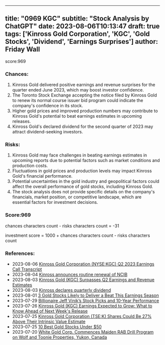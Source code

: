 
---
title: "0969 KGC"
subtitle: "Stock Analysis by ChatGPT"
date: 2023-08-06T10:13:47
draft: true
tags: ['Kinross Gold Corporation', 'KGC', 'Gold Stocks', 'Dividend', 'Earnings Surprises']
author: Friday Wall
---

score:969
### Chances:
1. Kinross Gold delivered positive earnings and revenue surprises for the quarter ended June 2023, which may boost investor confidence.
2. The Toronto Stock Exchange accepting the notice filed by Kinross Gold to renew its normal course issuer bid program could indicate the company's confidence in its stock.
3. Higher gold prices and improved production numbers may contribute to Kinross Gold's potential to beat earnings estimates in upcoming releases.
4. Kinross Gold's declared dividend for the second quarter of 2023 may attract dividend-seeking investors.
### Risks:
1. Kinross Gold may face challenges in beating earnings estimates in upcoming reports due to potential factors such as market conditions and production costs.
2. Fluctuations in gold prices and production levels may impact Kinross Gold's financial performance.
3. Potential uncertainties in the gold industry and geopolitical factors could affect the overall performance of gold stocks, including Kinross Gold.
4. The stock analysis does not provide specific details on the company's financials, market position, or competitive landscape, which are essential factors for investment decisions.
### Score:969
chances characters count - risks characters count = -31

investment score = 1000 + chances characters count - risks characters count
### References:
- 2023-08-06 [Kinross Gold Corporation (NYSE:KGC) Q2 2023 Earnings Call Transcript](https://finance.yahoo.com/news/kinross-gold-corporation-nyse-kgc-160800667.html?.tsrc=rss)
- 2023-08-04 [Kinross announces routine renewal of NCIB](https://finance.yahoo.com/news/kinross-announces-routine-renewal-ncib-113000601.html?.tsrc=rss)
- 2023-08-03 [Kinross Gold (KGC) Surpasses Q2 Earnings and Revenue Estimates](https://finance.yahoo.com/news/kinross-gold-kgc-surpasses-q2-225514605.html?.tsrc=rss)
- 2023-08-03 [Kinross declares quarterly dividend](https://finance.yahoo.com/news/kinross-declares-quarterly-dividend-210000955.html?.tsrc=rss)
- 2023-08-01 [3 Gold Stocks Likely to Deliver a Beat This Earnings Season](https://finance.yahoo.com/news/3-gold-stocks-likely-deliver-142800771.html?.tsrc=rss)
- 2023-07-29 [Billionaire Jeff Vinik’s Stock Picks and 10-Year Performance](https://finance.yahoo.com/news/billionaire-jeff-vinik-stock-picks-183947618.html?.tsrc=rss)
- 2023-07-26 [Kinross Gold (KGC) Earnings Expected to Grow: What to Know Ahead of Next Week's Release](https://finance.yahoo.com/news/kinross-gold-kgc-earnings-expected-140245730.html?.tsrc=rss)
- 2023-07-25 [Kinross Gold Corporation (TSE:K) Shares Could Be 27% Above Their Intrinsic Value Estimate](https://finance.yahoo.com/news/kinross-gold-corporation-tse-k-111051844.html?.tsrc=rss)
- 2023-07-25 [10 Best Gold Stocks Under $50](https://finance.yahoo.com/news/10-best-gold-stocks-under-185031808.html?.tsrc=rss)
- 2023-07-20 [White Gold Corp. Commences Maiden RAB Drill Program on Wolf and Toonie Properties, Yukon, Canada](https://finance.yahoo.com/news/white-gold-corp-commences-maiden-110000349.html?.tsrc=rss)


                